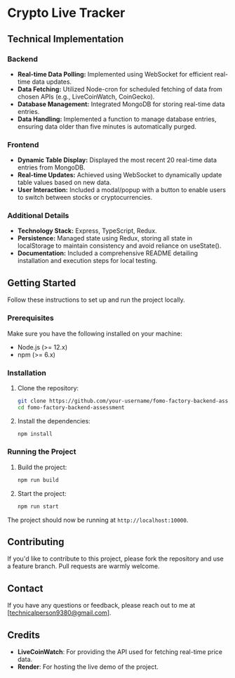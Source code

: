 # Crypto Live Tracker

## Technical Implementation

### Backend

- **Real-time Data Polling:** Implemented using WebSocket for efficient real-time data updates.
- **Data Fetching:** Utilized Node-cron for scheduled fetching of data from chosen APIs (e.g., LiveCoinWatch, CoinGecko).
- **Database Management:** Integrated MongoDB for storing real-time data entries.
- **Data Handling:** Implemented a function to manage database entries, ensuring data older than five minutes is automatically purged.

### Frontend

- **Dynamic Table Display:** Displayed the most recent 20 real-time data entries from MongoDB.
- **Real-time Updates:** Achieved using WebSocket to dynamically update table values based on new data.
- **User Interaction:** Included a modal/popup with a button to enable users to switch between stocks or cryptocurrencies.

### Additional Details

- **Technology Stack:** Express, TypeScript, Redux.
- **Persistence:** Managed state using Redux, storing all state in localStorage to maintain consistency and avoid reliance on useState().
- **Documentation:** Included a comprehensive README detailing installation and execution steps for local testing.

## Getting Started

Follow these instructions to set up and run the project locally.

### Prerequisites

Make sure you have the following installed on your machine:

- Node.js (>= 12.x)
- npm (>= 6.x)

### Installation

1. Clone the repository:

   ```sh
   git clone https://github.com/your-username/fomo-factory-backend-assessment.git
   cd fomo-factory-backend-assessment
   ```

2. Install the dependencies:
   ```sh
   npm install
   ```

### Running the Project

1. Build the project:

   ```sh
   npm run build
   ```

2. Start the project:
   ```sh
   npm run start
   ```

The project should now be running at `http://localhost:10000`.

## Contributing

If you'd like to contribute to this project, please fork the repository and use a feature branch. Pull requests are warmly welcome.

## Contact

If you have any questions or feedback, please reach out to me at [technicalperson9380@gmail.com].

## Credits

- **LiveCoinWatch**: For providing the API used for fetching real-time price data.
- **Render**: For hosting the live demo of the project.
